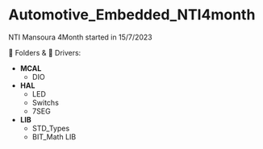 # Automotive_Embedded_NTI4month
 NTI Mansoura 4Month started in 15/7/2023 

📁 Folders & 🔌 Drivers: 
- **MCAL**
  - DIO
- **HAL**
  - LED
  - Switchs
  - 7SEG
- **LIB**
  - STD_Types 
  - BIT_Math LIB


